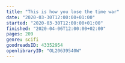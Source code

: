 ```yaml
---
title: "This is how you lose the time war"
date: "2020-03-30T12:00:00+01:00"
started: "2020-03-30T12:00:00+01:00"
finished: "2020-04-06T12:00:00+02:00"
pages: 209
genre: scifi
goodreadsID: 43352954
openlibraryID: "OL20639540W"
---
```

